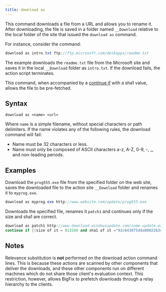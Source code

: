 ```yaml
---
title: download as
---
```


This command downloads a file from a URL and allows you to rename it. After
downloading, the file is saved in a folder named `__Download` relative to the
local folder of the site that issued the `download as` command.

For instance, consider the command:

```actionscript
download as intro.txt ftp://ftp.microsoft.com/deskapps/readme.txt
```

The example downloads the `readme.txt` file from the Microsoft site and saves it
in the local `__Download` folder as `intro.txt`. If the download fails, the
action script terminates.

This command, when accompanied by a [continue if](.../flow/continue-if.html)
with a sha1 value, allows the file to be pre-fetched.

## Syntax

    download as <name> <url>

Where `name` is a simple filename, without special characters or path
delimiters. If the name violates any of the following rules, the download
command will fail:

* Name must be 32 characters or less.
* Name must only be composed of ASCII characters a-z, A-Z, 0-9, -, _, and
  non-leading periods.

## Examples

Download the `prog555.exe` file from the specified folder on the web site,
saves the downloaded file to the action site `__Download` folder and renames
it to `myprog.exe`.

```actionscript
download as myprog.exe http://www.website.com/update/prog555.exe
```

Downloads the specified file, renames it `patch1` and continues only if the size
and sha1 are correct.

```actionscript
download as patch1 http://www.download.windowsupdate.com/some-update.exe
continue if {(size of it = 813160 and sha1 of it ="92c643875dda80022b3ce3f1ad580f62704b754f") of file "patch1" of folder "__Download"}
```

## Notes

Relevance substitution is **not** performed on the download action command
lines. This is because these actions are scanned by other components that
deliver the downloads, and these other components run on different machines
which do not share those client's evaluation context. This restriction, however,
allows BigFix to prefetch downloads through a relay hierarchy to the clients.
